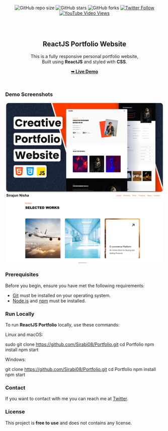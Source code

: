 <div align="center">
  
  ![GitHub repo size](https://img.shields.io/github/repo-size/Sirabi08/Portfolio)
  ![GitHub stars](https://img.shields.io/github/stars/Sirabi08/Portfolio?style=social)
  ![GitHub forks](https://img.shields.io/github/forks/Sirabi08/Portfolio?style=social)
  [![Twitter Follow](https://img.shields.io/twitter/follow/YourTwitterHandle?style=social)](https://twitter.com/intent/follow?screen_name=YourTwitterHandle)
  [![YouTube Video Views](https://img.shields.io/youtube/views/YourYouTubeVideoID?style=social)](https://youtu.be/YourYouTubeVideoID)

  <br />
  <br />

  <h2 align="center">ReactJS Portfolio Website</h2>

  This is a fully responsive personal portfolio website, <br />Built using **ReactJS** and styled with **CSS**.

  <a href="https://yourusername.github.io/Portfolio/"><strong>➥ Live Demo</strong></a>

</div>

<br />

### Demo Screenshots

![React-portfolio Desktop Demo](./readme-images/desktop.png "Desktop Demo")
![React-portfolio Desktop Demo](./readme-images/desktop1.png "Desktop Demo")
### Prerequisites

Before you begin, ensure you have met the following requirements:

* [Git](https://git-scm.com/downloads "Download Git") must be installed on your operating system.
* [Node.js](https://nodejs.org/) and [npm](https://www.npmjs.com/) must be installed.

### Run Locally

To run **ReactJS Portfolio** locally, use these commands:

Linux and macOS:


sudo git clone https://github.com/Sirabi08/Portfolio.git
cd Portfolio
npm install
npm start

Windows:

git clone https://github.com/Sirabi08/Portfolio.git
cd Portfolio
npm install
npm start

### Contact

If you want to contact with me you can reach me at [Twitter](https://www.twitter.com/siraj086).

### License

This project is **free to use** and does not contains any license.
